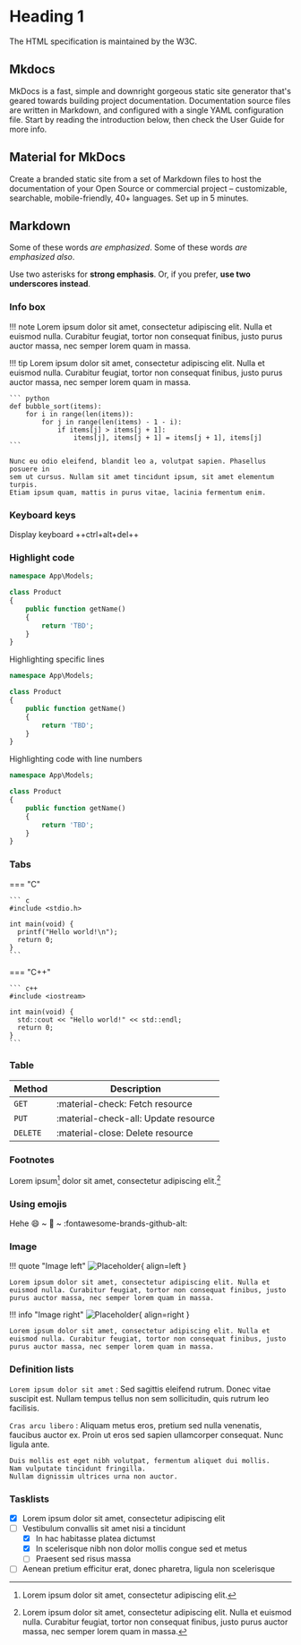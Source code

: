 # Heading 1
The HTML specification is maintained by the W3C.

## Mkdocs
MkDocs is a fast, simple and downright gorgeous static site generator that's geared towards building project documentation. Documentation source files are written in Markdown, and configured with a single YAML configuration file. Start by reading the introduction below, then check the User Guide for more info.

## Material for MkDocs
Create a branded static site from a set of Markdown files to host the documentation of your Open Source or commercial project – customizable, searchable, mobile-friendly, 40+ languages. Set up in 5 minutes.

## Markdown
Some of these words *are emphasized*.
Some of these words _are emphasized also_.

Use two asterisks for **strong emphasis**.
Or, if you prefer, __use two underscores instead__.

### Info box
!!! note
    Lorem ipsum dolor sit amet, consectetur adipiscing elit. Nulla et euismod
    nulla. Curabitur feugiat, tortor non consequat finibus, justo purus auctor
    massa, nec semper lorem quam in massa.

!!! tip
    Lorem ipsum dolor sit amet, consectetur adipiscing elit. Nulla et euismod
    nulla. Curabitur feugiat, tortor non consequat finibus, justo purus auctor
    massa, nec semper lorem quam in massa.

    ``` python
    def bubble_sort(items):
        for i in range(len(items)):
            for j in range(len(items) - 1 - i):
                if items[j] > items[j + 1]:
                    items[j], items[j + 1] = items[j + 1], items[j]
    ```

    Nunc eu odio eleifend, blandit leo a, volutpat sapien. Phasellus posuere in
    sem ut cursus. Nullam sit amet tincidunt ipsum, sit amet elementum turpis.
    Etiam ipsum quam, mattis in purus vitae, lacinia fermentum enim.

### Keyboard keys
Display keyboard ++ctrl+alt+del++

### Highlight code

```php
namespace App\Models;

class Product
{
    public function getName()
    {
        return 'TBD';
    }
}
```

Highlighting specific lines

```php hl_lines="7"
namespace App\Models;

class Product
{
    public function getName()
    {
        return 'TBD';
    }
}
```

Highlighting code with line numbers

```php linenums="1"
namespace App\Models;

class Product
{
    public function getName()
    {
        return 'TBD';
    }
}
```

### Tabs
=== "C"

    ``` c
    #include <stdio.h>

    int main(void) {
      printf("Hello world!\n");
      return 0;
    }
    ```

=== "C++"

    ``` c++
    #include <iostream>

    int main(void) {
      std::cout << "Hello world!" << std::endl;
      return 0;
    }
    ```

### Table

| Method      | Description                          |
| ----------- | ------------------------------------ |
| `GET`       | :material-check:     Fetch resource  |
| `PUT`       | :material-check-all: Update resource |
| `DELETE`    | :material-close:     Delete resource |

### Footnotes

Lorem ipsum[^1] dolor sit amet, consectetur adipiscing elit.[^2]
[^1]: Lorem ipsum dolor sit amet, consectetur adipiscing elit.
[^2]:
    Lorem ipsum dolor sit amet, consectetur adipiscing elit. Nulla et euismod
    nulla. Curabitur feugiat, tortor non consequat finibus, justo purus auctor
    massa, nec semper lorem quam in massa.

### Using emojis

Hehe :smile: ~ :handshake: ~ :fontawesome-brands-github-alt:

### Image
!!! quote "Image left"
    ![Placeholder](https://dummyimage.com/300x200/eee/aaa){ align=left }

    Lorem ipsum dolor sit amet, consectetur adipiscing elit. Nulla et euismod nulla. Curabitur feugiat, tortor non consequat finibus, justo purus auctor massa, nec semper lorem quam in massa.

!!! info "Image right"
    ![Placeholder](https://dummyimage.com/300x200/eee/aaa){ align=right }

    Lorem ipsum dolor sit amet, consectetur adipiscing elit. Nulla et euismod nulla. Curabitur feugiat, tortor non consequat finibus, justo purus auctor massa, nec semper lorem quam in massa.

### Definition lists

`Lorem ipsum dolor sit amet`
:   Sed sagittis eleifend rutrum. Donec vitae suscipit est. Nullam tempus
    tellus non sem sollicitudin, quis rutrum leo facilisis.

`Cras arcu libero`
:   Aliquam metus eros, pretium sed nulla venenatis, faucibus auctor ex. Proin
    ut eros sed sapien ullamcorper consequat. Nunc ligula ante.

    Duis mollis est eget nibh volutpat, fermentum aliquet dui mollis.
    Nam vulputate tincidunt fringilla.
    Nullam dignissim ultrices urna non auctor.

### Tasklists

- [x] Lorem ipsum dolor sit amet, consectetur adipiscing elit
- [ ] Vestibulum convallis sit amet nisi a tincidunt
    * [x] In hac habitasse platea dictumst
    * [x] In scelerisque nibh non dolor mollis congue sed et metus
    * [ ] Praesent sed risus massa
- [ ] Aenean pretium efficitur erat, donec pharetra, ligula non scelerisque
